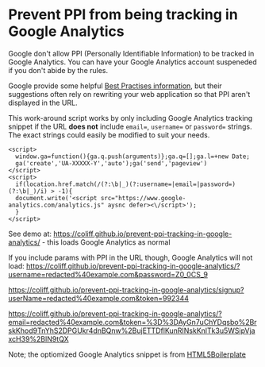 # Prevent PPI from being tracking in Google Analytics

Google don't allow PPI (Personally Identifiable Information) to be tracked in Google Analytics. You can have your Google Analytics account suspeneded if you don't abide by the rules.

Google provide some helpful [Best Practises information](https://support.google.com/adsense/answer/6156630?hl=en), but their suggestions often rely on rewriting your web application so that PPI aren't displayed in the URL.

This work-around script works by only including Google Analytics tracking snippet if the URL **does not** include `email=`, `username=` or `password=` strings. The exact strings could easily be modified to suit your needs.

```
<script>
  window.ga=function(){ga.q.push(arguments)};ga.q=[];ga.l=+new Date;
  ga('create','UA-XXXXX-Y','auto');ga('send','pageview')
</script>
<script>
  if(location.href.match(/(?:\b|_)(?:username=|email=|password=)(?:\b|_)/i) > -1){
  document.write('<script src="https://www.google-analytics.com/analytics.js" aysnc defer><\/script>');
  }
</script>
```

See demo at:
https://coliff.github.io/prevent-ppi-tracking-in-google-analytics/ - this loads Google Analytics as normal

If you include params with PPI in the URL though, Google Analytics will not load:
https://coliff.github.io/prevent-ppi-tracking-in-google-analytics/?username=redacted%40example.com&password=Z0_0CS_9

https://coliff.github.io/prevent-ppi-tracking-in-google-analytics/signup?userName=redacted%40example.com&token=992344

https://coliff.github.io/prevent-ppi-tracking-in-google-analytics/?email=redacted%40example.com&token=%3D%3DAyGn7uChYDqsbo%2BrskKhod9TnYhS2DPGUkr4dnBQnw%2BujETTDflKunRINskKnlTk3u5WSipVjaxcH39%2BlN9tQX


Note; the optiomized Google Analytics snippet is from [HTML5Boilerplate](https://github.com/h5bp/html5-boilerplate/blob/master/src/index.html)
